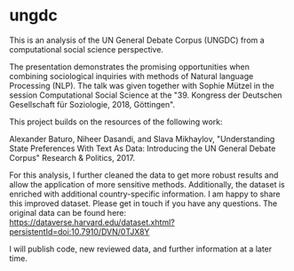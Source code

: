 # ungdc
This is an analysis of the UN General Debate Corpus (UNGDC) from a computational social science perspective.

The  presentation demonstrates the promising opportunities when combining sociological inquiries with methods of Natural language Processing (NLP). The talk was given together with Sophie Mützel in the session Computational Social Science at the "39. Kongress der Deutschen Gesellschaft für Soziologie, 2018, Göttingen".

This project builds on the resources of the following work:

Alexander Baturo, Niheer Dasandi, and Slava Mikhaylov, "Understanding State Preferences With Text As Data: Introducing the UN General Debate Corpus" Research & Politics, 2017. 

For this analysis, I further cleaned the data to get more robust results and allow the application of more sensitive methods. Additionally, the dataset is enriched with additional country-specific information. I am happy to share this improved dataset. Please get in touch if you have any questions. The original data can be found here: 
https://dataverse.harvard.edu/dataset.xhtml?persistentId=doi:10.7910/DVN/0TJX8Y

I will publish code, new reviewed data, and further information at a later time.
